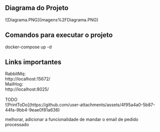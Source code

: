 <h2>Diagrama do Projeto</h2>
![Diagrama.PNG](imagens%2FDiagrama.PNG)


<h2>Comandos para executar o projeto </h2>
docker-compose up -d


<h2>Links importantes </h2>
RabbitMq:<br>
http://localhost:15672/<br>
MailHog:<br>
http://localhost:8025/<br>

<br>
TODO
<br>
![PrintToDo](https://github.com/user-attachments/assets/4f95a4a0-5b87-44fa-9bb4-9eae0f81a636)

melhorar, adicionar a funcionalidade de mandar o email de pedido processado
